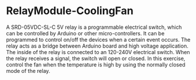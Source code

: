 # RelayModule-CoolingFan
A SRD-05VDC-SL-C 5V relay is a programmable electrical switch, which can be controlled by Arduino or other micro-controllers. It can be programmed to control on/off the devices when a certain event occurs. The relay acts as a bridge between Arduino board and high voltage application. The inside of the relay is connected to an 120-240V electrical switch. When the relay receives a signal, the switch will open or closed. In this exercise, control the fan when the temperature is high by using the normally closed mode of the relay.
